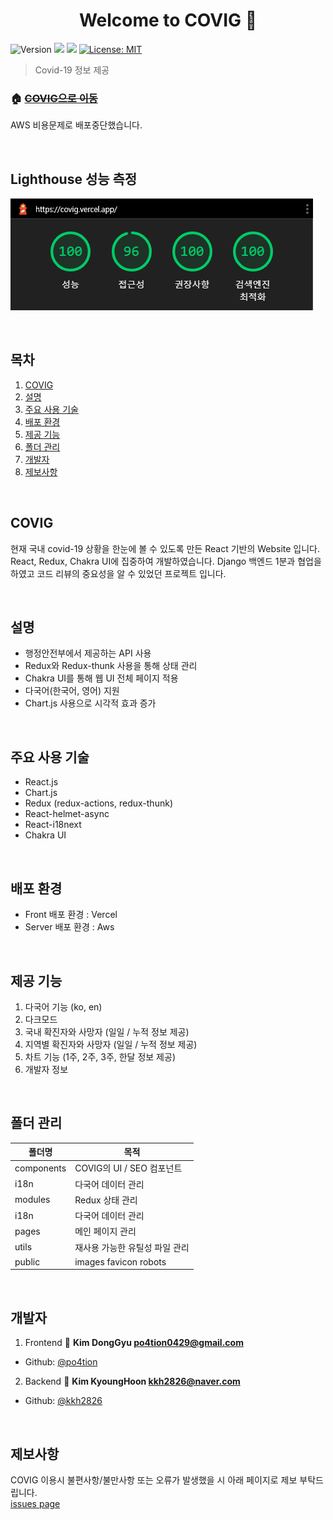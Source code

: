 <h1 align="center">Welcome to COVIG 👋</h1>
<p>
  <img alt="Version" src="https://img.shields.io/badge/version-1.0.0-blue.svg?cacheSeconds=2592000" />
  <img src="https://img.shields.io/badge/yarn-%3E%3D1.22.18-blue.svg" />
  <img src="https://img.shields.io/badge/npm-%3E%3D8.5.0-blue.svg" />
  <a href="#" target="_blank">
    <img alt="License: MIT" src="https://img.shields.io/badge/License-MIT-yellow.svg" />
  </a>
</p>

> Covid-19 정보 제공

### 🏠 [~~COVIG으로 이동~~](https://github.com/po4tion/covig-front)

AWS 비용문제로 배포중단했습니다.

<br />

## Lighthouse 성능 측정

![lighthouse](./public/Lighthouse-Total.png)

<br />

## 목차

1. [COVIG](#COVIG)
2. [설명](#설명)
3. [주요 사용 기술](#주요-사용-기술)
4. [배포 환경](#배포-환경)
5. [제공 기능](#제공-기능)
6. [폴더 관리](#폴더-관리)
7. [개발자](#개발자)
8. [제보사항](#제보사항)

<br />

## COVIG

현재 국내 covid-19 상황을 한눈에 볼 수 있도록 만든 React 기반의 Website 입니다. React, Redux, Chakra UI에 집중하여 개발하였습니다. Django 백엔드 1분과 협업을 하였고 코드 리뷰의 중요성을 알 수 있었던 프로젝트 입니다.

<br />

## 설명

- 행정안전부에서 제공하는 API 사용
- Redux와 Redux-thunk 사용을 통해 상태 관리
- Chakra UI를 통해 웹 UI 전체 페이지 적용
- 다국어(한국어, 영어) 지원
- Chart.js 사용으로 시각적 효과 증가

<br />

## 주요 사용 기술

- React.js
- Chart.js
- Redux (redux-actions, redux-thunk)
- React-helmet-async
- React-i18next
- Chakra UI

<br />

## 배포 환경

- Front 배포 환경 : Vercel
- Server 배포 환경 : Aws

<br />

## 제공 기능

1. 다국어 기능 (ko, en)
2. 다크모드
3. 국내 확진자와 사망자 (일일 / 누적 정보 제공)
4. 지역별 확진자와 사망자 (일일 / 누적 정보 제공)
5. 차트 기능 (1주, 2주, 3주, 한달 정보 제공)
6. 개발자 정보

<br />

## 폴더 관리

| 폴더명     | 목적                           |
| ---------- | ------------------------------ |
| components | COVIG의 UI / SEO 컴포넌트      |
| i18n       | 다국어 데이터 관리             |
| modules    | Redux 상태 관리                |
| i18n       | 다국어 데이터 관리             |
| pages      | 메인 페이지 관리               |
| utils      | 재사용 가능한 유틸성 파일 관리 |
| public     | images favicon robots          |

<br />

## 개발자

1. Frontend
   👤 **Kim DongGyu <po4tion0429@gmail.com>**

- Github: [@po4tion](https://github.com/po4tion)

2. Backend
   👤 **Kim KyoungHoon <kkh2826@naver.com>**

- Github: [@kkh2826](https://github.com/kkh2826)

<br />

## 제보사항

COVIG 이용시 불편사항/불만사항 또는 오류가 발생했을 시 아래 페이지로 제보 부탁드립니다.<br> [issues page](https://github.com/po4tion/covig-front/issues)
